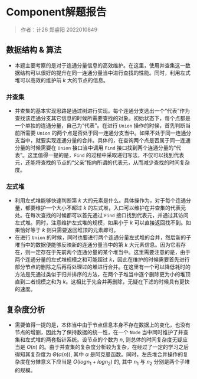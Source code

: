 # Component解题报告
> 作者：计26 郑睿阳 2022010849

## 数据结构 & 算法
* 本题主要考察的是对于连通分量信息的高效维护。在这里，使用并查集这一数据结构可以很好的提升在同一连通分量当中进行查找的性能。同时，利用左式堆可以高效的维护前 $k$ 大的节点的信息。
### 并查集
* 并查集的基本实现思路是通过树进行实现。每个连通分支选出一个“代表”作为查找该连通分支其它信息的时候所需要查找的对象。初始状态下，每个点都是一个单独的连通分量，自己为“代表”。在进行 `Union` 操作的时候，首先判断当前所需要 `Union` 的两个点是否处于同一连通分支当中。如果不处于同一连通分支当中，就要实现连通分量的合并。具体的，在查询两个点是否属于同一连通分量的时候需要在 `Union` 接口当中调用 `Find` 接口找到两个连通分量的“代表”。这里值得一提的是，`Find` 的过程中采取递归写法，不仅可以找到代表元，还能将查找的节点的“父亲”指向所谓的代表元，从而减少查找的时间复杂度。
### 左式堆
* 利用左式堆能够快速判断第 $k$ 大的元素是什么。具体操作为，对于每个连通分量，都要维护一个大小不超过 $k$ 的左式堆，入口可以维护在并查集的代表元处。在每次查找的时候都可以首先通过 `Find` 接口找到代表元，并通过其访问左式堆。同时，注意维护左式堆的规模，如果小于 $k$ 可以直接返回找不到。如果恰好等于 $k$ 则只需要返回堆顶的元素即可。
* 在进行 `Union` 的时候，同时也要进行两个连通分量左式堆的合并，然后新的子堆当中的数据便能够反映新的连通分量当中的第 $k$ 大元素信息。因为它若存在，则一定存在于先前两个连通分量的某个堆当中。这里需要注意的是，由于两个连通分量的左式堆规模之和可能超过 $k$，因此在维护的时候需要首先进行部分节点的删除之后再将处理过的堆进行合并。在这里有一个可以降低耗时的方法是先通过类似于归并排序的方法，在两个子堆当中逐个删除更为小的堆顶直到二者规模之和为 $k$。这相比于先合并再删除，无疑在下滤的时候具有更快的速度。

## 复杂度分析
* 需要值得一提的是，本体当中由于节点信息本身不存在数据上的变化，也没有节点的增删，因此为了保持数据的统一性，在一个 `Node` 当中同时维护了并查集和左式堆的两套指针系统。设节点的个数为 $n$, 则总体的时间复杂度无疑应当是 $O(n)$ 的。由于并查集的复杂度分析较为复杂，在经过了一定的学习之后得知其复杂度为 $Θ(α(n))$, 其中 $\alpha$ 是阿克曼函数。同时，左氏堆合并操作的复杂度在分摊意义下应当是 $O(logn_1 + logn_2)$ 的, 其中 $n_1$ 与 $n_2$ 分别是两个子堆的规模。